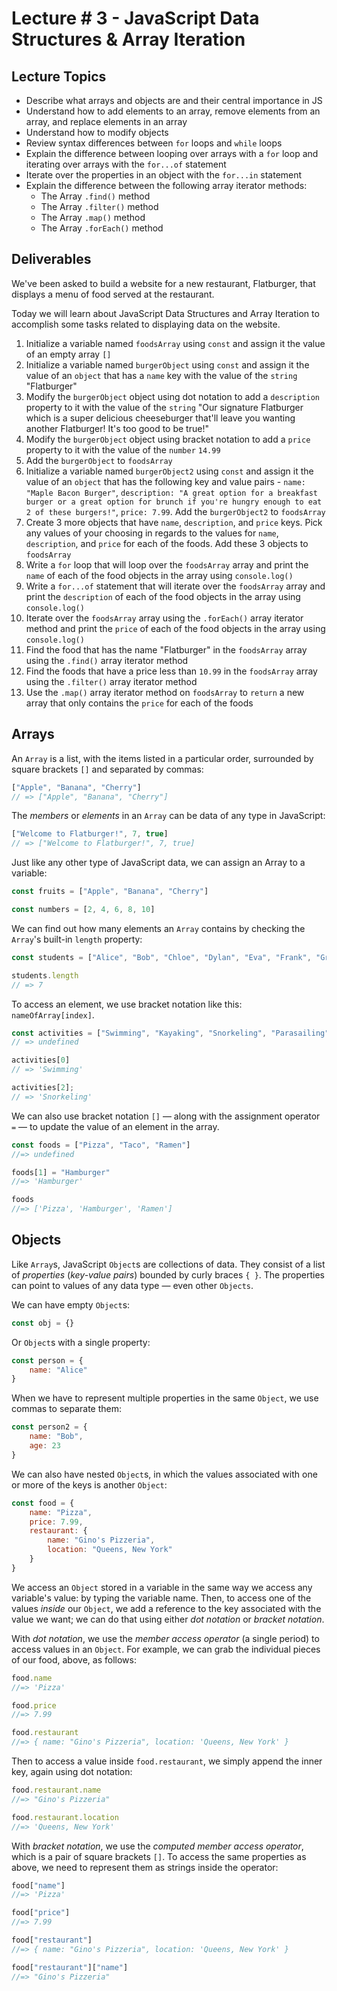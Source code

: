# Lecture # 3 - JavaScript Data Structures & Array Iteration

## Lecture Topics
- Describe what arrays and objects are and their central importance in JS
- Understand how to add elements to an array, remove elements from an array, and replace elements in an array
- Understand how to modify objects
- Review syntax differences between `for` loops and `while` loops
- Explain the difference between looping over arrays with a `for` loop and iterating over arrays with the `for...of` statement
- Iterate over the properties in an object with the `for...in` statement
- Explain the difference between the following array iterator methods:
    - The Array `.find()` method
    - The Array `.filter()` method
    - The Array `.map()` method
    - The Array `.forEach()` method

## Deliverables

We've been asked to build a website for a new restaurant, Flatburger, that displays a menu of food served at the restaurant.

Today we will learn about JavaScript Data Structures and Array Iteration to accomplish some tasks related to displaying data on the website.

1. Initialize a variable named `foodsArray` using `const` and assign it the value of an empty array `[]`
2. Initialize a variable named `burgerObject` using `const` and assign it the value of an `object` that has a `name` key with the value of the `string` "Flatburger"
3. Modify the `burgerObject` object using dot notation to add a `description` property to it with the value of the `string` "Our signature Flatburger which is a super delicious cheeseburger that'll leave you wanting another Flatburger! It's too good to be true!"
4. Modify the `burgerObject` object using bracket notation to add a `price` property to it with the value of the `number` `14.99`
5. Add the `burgerObject` to `foodsArray`
6. Initialize a variable named `burgerObject2` using `const` and assign it the value of an `object` that has the following key and value pairs - `name: "Maple Bacon Burger"`, `description: "A great option for a breakfast burger or a great option for brunch if you're hungry enough to eat 2 of these burgers!"`, `price: 7.99`. Add the `burgerObject2` to `foodsArray`
7. Create 3 more objects that have `name`, `description`, and `price` keys. Pick any values of your choosing in regards to the values for `name`, `description`, and `price` for each of the foods. Add these 3 objects to `foodsArray`
8. Write a `for` loop that will loop over the `foodsArray` array and print the `name` of each of the food objects in the array using `console.log()`
9. Write a `for...of` statement that will iterate over the `foodsArray` array and print the `description` of each of the food objects in the array using `console.log()`
10. Iterate over the `foodsArray` array using the `.forEach()` array iterator method and print the `price` of each of the food objects in the array using `console.log()`
11. Find the food that has the name "Flatburger" in the `foodsArray` array using the `.find()` array iterator method
12. Find the foods that have a price less than `10.99` in the `foodsArray` array using the `.filter()` array iterator method
13. Use the `.map()` array iterator method on `foodsArray` to `return` a new array that only contains the `price` for each of the foods


## Arrays
An `Array` is a list, with the items listed in a particular order, surrounded by square brackets `[]` and separated by commas:

``` javascript
["Apple", "Banana", "Cherry"]
// => ["Apple", "Banana", "Cherry"]
```

The *members* or *elements* in an `Array` can be data of any type in JavaScript:

``` javascript
["Welcome to Flatburger!", 7, true]
// => ["Welcome to Flatburger!", 7, true]
```

Just like any other type of JavaScript data, we can assign an Array to a variable:

``` javascript
const fruits = ["Apple", "Banana", "Cherry"]

const numbers = [2, 4, 6, 8, 10]
```

We can find out how many elements an `Array` contains by checking the `Array`'s built-in `length` property:

``` javascript
const students = ["Alice", "Bob", "Chloe", "Dylan", "Eva", "Frank", "Grace"]

students.length
// => 7
```

To access an element, we use bracket notation like this: `nameOfArray[index]`.

``` javascript
const activities = ["Swimming", "Kayaking", "Snorkeling", "Parasailing"]
// => undefined

activities[0]
// => 'Swimming'

activities[2];
// => 'Snorkeling'
```

We can also use bracket notation `[]` — along with the assignment operator `=` — to update the value of an element in the array.

``` javascript
const foods = ["Pizza", "Taco", "Ramen"]
//=> undefined

foods[1] = "Hamburger"
//=> 'Hamburger'

foods
//=> ['Pizza', 'Hamburger', 'Ramen']
```

## Objects
Like `Array`s, JavaScript `Object`s are collections of data. They consist of a list of *properties* (*key-value pairs*) bounded by curly braces `{ }`. The properties can point to values of any data type — even other `Objects`.

We can have empty `Object`s:

``` javascript
const obj = {}
```

Or `Object`s with a single property:

``` javascript
const person = {
    name: "Alice"
}
```

When we have to represent multiple properties in the same `Object`, we use commas to separate them:

``` javascript
const person2 = {
    name: "Bob",
    age: 23
}
```

We can also have nested `Object`s, in which the values associated with one or more of the keys is another `Object`:

``` javascript
const food = {
    name: "Pizza",
    price: 7.99,
    restaurant: {
        name: "Gino's Pizzeria",
        location: "Queens, New York"
    }
}
```

We access an `Object` stored in a variable in the same way we access any variable's value: by typing the variable name. Then, to access one of the values *inside* our `Object`, we add a reference to the key associated with the value we want; we can do that using either *dot notation* or *bracket notation*.

With *dot notation*, we use the *member access operator* (a single period) to access values in an `Object`. For example, we can grab the individual pieces of our food, above, as follows:

``` javascript
food.name
//=> 'Pizza'

food.price
//=> 7.99

food.restaurant
//=> { name: "Gino's Pizzeria", location: 'Queens, New York' }
```

Then to access a value inside `food.restaurant`, we simply append the inner key, again using dot notation:

``` javascript
food.restaurant.name
//=> "Gino's Pizzeria"

food.restaurant.location
//=> 'Queens, New York'
```

With *bracket notation*, we use the *computed member access operator*, which is a pair of square brackets `[]`. To access the same properties as above, we need to represent them as strings inside the operator:

``` javascript
food["name"]
//=> 'Pizza'

food["price"]
//=> 7.99

food["restaurant"]
//=> { name: "Gino's Pizzeria", location: 'Queens, New York' }

food["restaurant"]["name"]
//=> "Gino's Pizzeria"
```